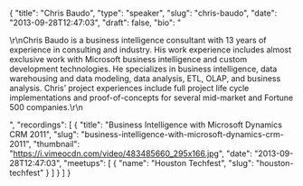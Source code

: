 {
  "title": "Chris Baudo",
  "type": "speaker",
  "slug": "chris-baudo",
  "date": "2013-09-28T12:47:03",
  "draft": false,
  "bio": "<p>\r\nChris Baudo is a business intelligence consultant with 13 years of experience in consulting and industry. His work experience includes almost exclusive work with Microsoft business intelligence and custom development technologies. He specializes in business intelligence, data warehousing and data modeling, data analysis, ETL, OLAP, and business analysis. Chris’ project experiences include full project life cycle implementations and proof-of-concepts for several mid-market and Fortune 500 companies.\r\n</p>",
  "recordings": [
    {
      "title": "Business Intelligence with Microsoft Dynamics CRM 2011",
      "slug": "business-intelligence-with-microsoft-dynamics-crm-2011",
      "thumbnail": "https://i.vimeocdn.com/video/483485660_295x166.jpg",
      "date": "2013-09-28T12:47:03",
      "meetups": [
        {
          "name": "Houston Techfest",
          "slug": "houston-techfest"
        }
      ]
    }
  ]
}